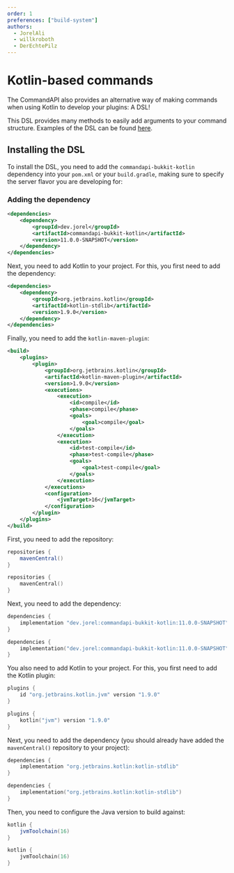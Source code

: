 ```yaml
---
order: 1
preferences: ["build-system"]
authors:
  - JorelAli
  - willkroboth
  - DerEchtePilz
---
```


# Kotlin-based commands

The CommandAPI also provides an alternative way of making commands when using Kotlin to develop your plugins: A DSL!

This DSL provides many methods to easily add arguments to your command structure. Examples of the DSL can be found [here](./usage.md).

## Installing the DSL

To install the DSL, you need to add the `commandapi-bukkit-kotlin` dependency into your `pom.xml` or your `build.gradle`, making sure to specify the server flavor you are developing for:

### Adding the dependency

<div class="maven">

```xml
<dependencies>
    <dependency>
        <groupId>dev.jorel</groupId>
        <artifactId>commandapi-bukkit-kotlin</artifactId>
        <version>11.0.0-SNAPSHOT</version>
    </dependency>
</dependencies>
```

Next, you need to add Kotlin to your project. For this, you first need to add the dependency:

```xml
<dependencies>
    <dependency>
        <groupId>org.jetbrains.kotlin</groupId>
        <artifactId>kotlin-stdlib</artifactId>
        <version>1.9.0</version>
    </dependency>
</dependencies>
```

Finally, you need to add the `kotlin-maven-plugin`:

```xml
<build>
    <plugins>
        <plugin>
            <groupId>org.jetbrains.kotlin</groupId>
            <artifactId>kotlin-maven-plugin</artifactId>
            <version>1.9.0</version>
            <executions>
                <execution>
                    <id>compile</id>
                    <phase>compile</phase>
                    <goals>
                        <goal>compile</goal>
                    </goals>
                </execution>
                <execution>
                    <id>test-compile</id>
                    <phase>test-compile</phase>
                    <goals>
                        <goal>test-compile</goal>
                    </goals>
                </execution>
            </executions>
            <configuration>
                <jvmTarget>16</jvmTarget>
            </configuration>
        </plugin>
    </plugins>
</build>
```

</div>
<div class="gradle">

First, you need to add the repository:

<div class="groovy">

```groovy
repositories {
    mavenCentral()
}
```

</div>
<div class="kts">

```kotlin
repositories {
    mavenCentral()
}
```

</div>

Next, you need to add the dependency:

<div class="groovy">

```groovy
dependencies {
    implementation "dev.jorel:commandapi-bukkit-kotlin:11.0.0-SNAPSHOT"
}
```

</div>
<div class="kts">

```kotlin
dependencies {
    implementation("dev.jorel:commandapi-bukkit-kotlin:11.0.0-SNAPSHOT")
}
```

</div>

You also need to add Kotlin to your project. For this, you first need to add the Kotlin plugin:

<div class="groovy">

```groovy
plugins {
    id "org.jetbrains.kotlin.jvm" version "1.9.0"
}
```

</div>
<div class="kts">

```kotlin
plugins {
    kotlin("jvm") version "1.9.0"
}
```

</div>

Next, you need to add the dependency (you should already have added the `mavenCentral()` repository to your project):

<div class="groovy">

```groovy
dependencies {
    implementation "org.jetbrains.kotlin:kotlin-stdlib"
}
```

</div>
<div class="kts">

```kotlin
dependencies {
    implementation("org.jetbrains.kotlin:kotlin-stdlib")
}
```

</div>

Then, you need to configure the Java version to build against:

<div class="groovy">

```groovy
kotlin {
    jvmToolchain(16)
}
```

</div>
<div class="kts">

```kotlin
kotlin {
    jvmToolchain(16)
}
```

</div>

</div>